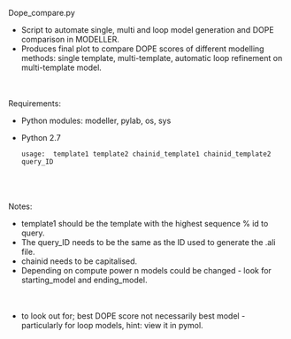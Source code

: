 
Dope_compare.py 

- Script to automate single, multi and loop model generation and DOPE comparison in MODELLER.
- Produces final plot to compare DOPE scores of different modelling methods: single template, multi-template, automatic loop refinement on multi-template model.
<br /> <br /> <br /> 

Requirements:
- Python modules: modeller, pylab, os, sys 
- Python 2.7



      usage:  template1 template2 chainid_template1 chainid_template2 query_ID

<br /> <br /> <br /> 
Notes:
- template1 should be the template with the highest sequence % id to query.
- The query_ID needs to be the same as the ID used to generate the .ali file. 
- chainid needs to be capitalised. 
- Depending on compute power n models could be changed - look for starting_model and ending_model. <br /> <br /> <br /> 



* to look out for; best DOPE score not necessarily best model - particularly for loop models, hint: view it in pymol.
